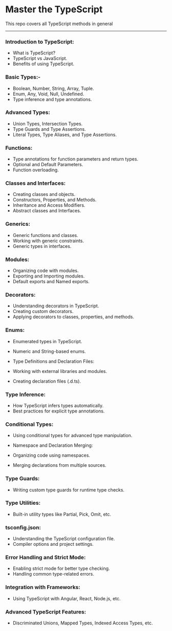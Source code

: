 # Master the TypeScript
This repo covers all TypeScript methods in general

---
### Introduction to TypeScript:

- What is TypeScript?
- TypeScript vs JavaScript.
- Benefits of using TypeScript.

### Basic Types:- 

- Boolean, Number, String, Array, Tuple.
- Enum, Any, Void, Null, Undefined.
- Type inference and type annotations.

### Advanced Types:

- Union Types, Intersection Types.
- Type Guards and Type Assertions.
- Literal Types, Type Aliases, and Type Assertions.

### Functions:

- Type annotations for function parameters and return types.
- Optional and Default Parameters.
- Function overloading.

### Classes and Interfaces:

- Creating classes and objects.
- Constructors, Properties, and Methods.
- Inheritance and Access Modifiers.
- Abstract classes and Interfaces.

### Generics:

- Generic functions and classes.
- Working with generic constraints.
- Generic types in interfaces.

### Modules:

- Organizing code with modules.
- Exporting and Importing modules.
- Default exports and Named exports.

### Decorators:

- Understanding decorators in TypeScript.
- Creating custom decorators.
- Applying decorators to classes, properties, and methods.

### Enums:

- Enumerated types in TypeScript.
- Numeric and String-based enums.
- Type Definitions and Declaration Files:

- Working with external libraries and modules.
- Creating declaration files (.d.ts).

### Type Inference:

- How TypeScript infers types automatically.
- Best practices for explicit type annotations.

### Conditional Types:

- Using conditional types for advanced type manipulation.
- Namespace and Declaration Merging:

- Organizing code using namespaces.
- Merging declarations from multiple sources.

### Type Guards:

- Writing custom type guards for runtime type checks.

### Type Utilities:

- Built-in utility types like Partial, Pick, Omit, etc.

### tsconfig.json:

- Understanding the TypeScript configuration file.
- Compiler options and project settings.

### Error Handling and Strict Mode:

- Enabling strict mode for better type checking.
- Handling common type-related errors.

### Integration with Frameworks:

- Using TypeScript with Angular, React, Node.js, etc.
 
### Advanced TypeScript Features:

- Discriminated Unions, Mapped Types, Indexed Access Types, etc.

